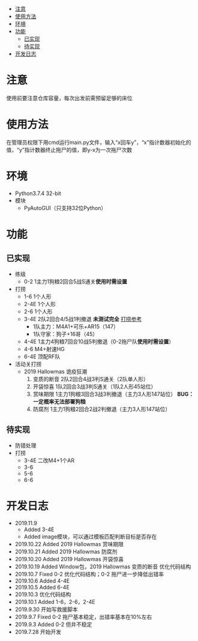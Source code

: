- [注意](#%e6%b3%a8%e6%84%8f)
- [使用方法](#%e4%bd%bf%e7%94%a8%e6%96%b9%e6%b3%95)
- [环境](#%e7%8e%af%e5%a2%83)
- [功能](#%e5%8a%9f%e8%83%bd)
  - [已实现](#%e5%b7%b2%e5%ae%9e%e7%8e%b0)
  - [待实现](#%e5%be%85%e5%ae%9e%e7%8e%b0)
- [开发日志](#%e5%bc%80%e5%8f%91%e6%97%a5%e5%bf%97)

# 注意

使用前要注意仓库容量，每次出发前需预留足够的床位

# 使用方法

在管理员权限下用cmd运行main.py文件，输入“x回车y”，“x”指计数器初始化的值，“y”指计数器终止拖尸的值，即y-x为一次拖尸次数

# 环境

- Python3.7.4 32-bit
- 模块
  - PyAutoGUI（只支持32位Python）

# 功能

## 已实现

- 练级
  - 0-2 1主力1狗粮2回合5战S通关**使用时需设置**
- 打捞
  - 1-6 1个人形
  - 2-4E 1个人形
  - 2-6 1个人形
  - 3-4E 2队2回合4/5战1判撤退 **未测试完全** [打捞参考](https://bbs.nga.cn/read.php?tid=13744701)
    - 1队主力：M4A1+可乐+AR15（147）
    - 1队守家：狗子+16哥（45）
  - 4-4E 1主力4狗粮7回合10战5判撤退（0-2拖尸队**使用时需设置**）
  - 4-6 M4+射速HG
  - 6-4E 顶配RF队
- 活动关打捞
  - 2019 Hallowmas 诡疫狂潮
    1. 变质的断音 2队2回合4战3判S通关（2队单人形）
    2. 开袋惊喜 1队2回合3战3判S通关（1队2人形45站位）
    3. 赏味期限 1主力1狗粮3回合3战3判撤退（主力3人形147站位） **BUG：一定概率无法部署狗粮**
    4. 防腐剂 1主力1狗粮2回合2战2判撤退（主力3人形147站位）

## 待实现

- 防错处理
- 打捞
  - 3-4E 二改M4+1个AR
  - 3-6
  - 5-6
  - 6-6

# 开发日志

- 2019.11.9
  - Added 3-4E
  - Added image模块，可以通过模板匹配判断目标是否存在
- 2019.10.22 Added 2019 Hallowmas 赏味期限
- 2019.10.21 Added 2019 Hallowmas 防腐剂
- 2019.10.20 Added 2019 Hallowmas 开袋惊喜
- 2019.10.19 Added Window包，2019 Hallowmas 变质的断音 优化代码结构
- 2019.10.7 Fixed 0-2 优化代码结构；0-2 拖尸进一步降低出错率
- 2019.10.6 Added 4-4E
- 2019.10.5 Added 6-4E
- 2019.10.3 优化代码结构
- 2019.10.1 Added 1-6，2-6，2-4E
- 2019.9.30 开始写救援脚本
- 2019.9.7  Fixed 0-2 拖尸基本稳定，出错率基本在10%左右
- 2019.9.3  Added 0-2 但并不稳定
- 2019.7.28 开始开发
